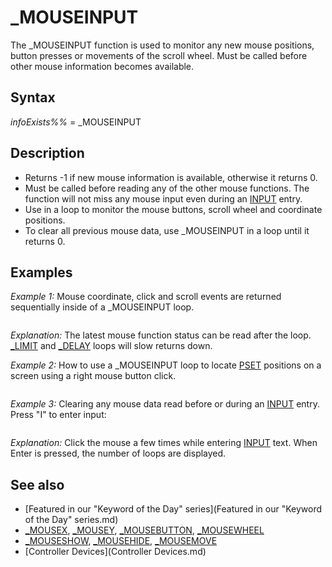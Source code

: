 # _MOUSEINPUT

The _MOUSEINPUT function is used to monitor any new mouse positions, button presses or movements of the scroll wheel. Must be called before other mouse information becomes available.

  

## Syntax

*infoExists%%* = _MOUSEINPUT
  

## Description

* Returns -1 if new mouse information is available, otherwise it returns 0.
* Must be called before reading any of the other mouse functions. The function will not miss any mouse input even during an [INPUT](INPUT.md) entry.
* Use in a loop to monitor the mouse buttons, scroll wheel and coordinate positions.
* To clear all previous mouse data, use _MOUSEINPUT in a loop until it returns 0.

  

## Examples

*Example 1:* Mouse coordinate, click and scroll events are returned sequentially inside of a _MOUSEINPUT loop.

``` DO   [DO](DO.md) [WHILE](WHILE.md) _MOUSEINPUT '      Check the mouse status     [PRINT](PRINT.md) [_MOUSEX](_MOUSEX.md), [_MOUSEY](_MOUSEY.md), [_MOUSEBUTTON](_MOUSEBUTTON.md)(1), [_MOUSEWHEEL](_MOUSEWHEEL.md)   [LOOP](LOOP.md) [LOOP](LOOP.md) [UNTIL](UNTIL.md) [INKEY$](INKEY$.md) <> ""  
```

*Explanation:* The latest mouse function status can be read after the loop. [_LIMIT](_LIMIT.md) and [_DELAY](_DELAY.md) loops will slow returns down.
  

*Example 2:* How to use a _MOUSEINPUT loop to locate [PSET](PSET.md) positions on a screen using a right mouse button click.

``` [SCREEN](SCREEN.md) 12  [DO](DO.md) ' main program loop    ' your program code    [DO](DO.md) [WHILE](WHILE.md) _MOUSEINPUT'mouse status changes only     x = [_MOUSEX](_MOUSEX.md)     y = [_MOUSEY](_MOUSEY.md)     [IF](IF.md) x > 0 [AND](AND.md) "AND (boolean)") x < 640 [AND](AND.md) "AND (boolean)") y > 0 [AND](AND.md) "AND (boolean)") y < 480 [THEN](THEN.md)       [IF](IF.md) [_MOUSEBUTTON](_MOUSEBUTTON.md)(2) [THEN](THEN.md)         [PSET](PSET.md) (x, y), 15         [LOCATE](LOCATE.md) 1, 1: [PRINT](PRINT.md) x, y       [END IF](END IF.md)     [END IF](END IF.md)   [LOOP](LOOP.md)    ' your program code  [LOOP](LOOP.md) [UNTIL](UNTIL.md) [INKEY$](INKEY$.md) = [CHR$](CHR$.md)(27)  
```

  

*Example 3:* Clearing any mouse data read before or during an [INPUT](INPUT.md) entry. Press "I" to enter input:

``` [PRINT](PRINT.md) "Press I to enter input! Press Q to quit" [DO](DO.md)   K$ = [UCASE$](UCASE$.md)([INKEY$](INKEY$.md))   [DO](DO.md)     [IF](IF.md) [_MOUSEBUTTON](_MOUSEBUTTON.md)(1) = -1 [THEN](THEN.md) [PRINT](PRINT.md) "*"    'indicates a mouse click event   [LOOP](LOOP.md) [WHILE](WHILE.md) _MOUSEINPUT   [IF](IF.md) K$ = "Q" [THEN](THEN.md) [END](END.md)   [IF](IF.md) K$ = "I" [THEN](THEN.md)                                          'press I to enter text     [INPUT](INPUT.md) "Click the mouse and enter something: ", entry$   'enter some text     [GOSUB](GOSUB.md) Clickcheck                                        'clear mouse data   [END IF](END IF.md) [LOOP](LOOP.md)  [END](END.md)  Clickcheck: count = 0 [DO](DO.md)   count = count + 1 [LOOP](LOOP.md) [WHILE](WHILE.md) _MOUSEINPUT [PRINT](PRINT.md) count        'returns the number of loops before mouse data is cleared [RETURN](RETURN.md)  
```

*Explanation:* Click the mouse a few times while entering [INPUT](INPUT.md) text. When Enter is pressed, the number of loops are displayed.
  

## See also

* [Featured in our "Keyword of the Day" series](Featured in our "Keyword of the Day" series.md)
* [_MOUSEX](_MOUSEX.md), [_MOUSEY](_MOUSEY.md), [_MOUSEBUTTON](_MOUSEBUTTON.md), [_MOUSEWHEEL](_MOUSEWHEEL.md)
* [_MOUSESHOW](_MOUSESHOW.md), [_MOUSEHIDE](_MOUSEHIDE.md), [_MOUSEMOVE](_MOUSEMOVE.md)
* [Controller Devices](Controller Devices.md)

  
